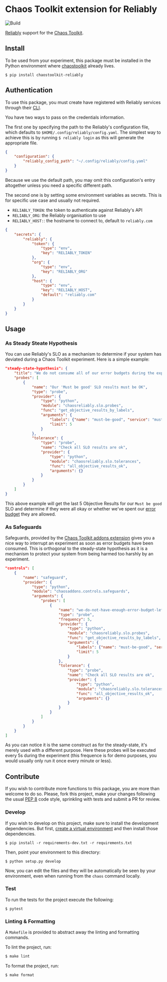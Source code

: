 # Chaos Toolkit extension for Reliably

![Build](https://github.com/chaostoolkit-incubator/chaostoolkit-reliably/workflows/Build/badge.svg)

[Reliably][reliably] support for the [Chaos Toolkit][chaostoolkit].

[reliably]: https://reliably.com
[chaostoolkit]: http://chaostoolkit.org/

## Install

To be used from your experiment, this package must be installed in the Python
environment where [chaostoolkit][] already lives.

[chaostoolkit]: https://github.com/chaostoolkit/chaostoolkit

```
$ pip install chaostoolkit-reliably
```

## Authentication

To use this package, you must create have registered with Reliably services
through their [CLI][configreliably].

[configreliably]: https://reliably.com/docs/getting-started/login/

You have two ways to pass on the credentials information.

The first one by specifying the path to the Reliably's configuration file,
which defaults to `$HOME/.config/reliably/config.yaml`. The simplest way to
achieve this is by running `$ reliably login` as this will generate the
appropriate file.

```json
{
    "configuration": {
        "reliably_config_path": "~/.config/reliably/config.yaml"
    }
}
```

Because we use the default path, you may omit this configuration's entry
altogether unless you need a specific different path.

The second one is by setting some environment variables as secrets. This is
for specific use case and usually not required.

* `RELIABLY_TOKEN`: the token to authenticate against Reliably's API
* `RELIABLY_ORG`: the Reliably organisation to use
* `RELIABLY_HOST:`: the hostname to connect to, default to `reliably.com`

```json
{
    "secrets": {
        "reliably": {
            "token": {
                "type": "env",
                "key": "RELIABLY_TOKEN"
            },
            "org": {
                "type": "env",
                "key": "RELIABLY_ORG"
            },
            "host": {
                "type": "env",
                "key": "RELIABLY_HOST",
                "default": "reliably.com"
            }
        }
    }
}
```

## Usage

### As Steady Steate Hypothesis

You can use Reliably's SLO as a mechanism to determine if your system has
deviated during a Chaos Toolkit experiment. Here is a simple example:

```json
"steady-state-hypothesis": {
    "title": "We do not consume all of our error budgets during the experiment",
    "probes": [
        {
            "name": "Our 'Must be good' SLO results must be OK",
            "type": "probe",
            "provider": {
                "type": "python",
                "module": "chaosreliably.slo.probes",
                "func": "get_objective_results_by_labels",
                "arguments": {
                    "labels": {"name": "must-be-good", "service": "must-be-good-service"},
                    "limit": 5
                }
            },
            "tolerance": {
                "type": "probe",
                "name": "Check all SLO results are ok",
                "provider": {
                    "type": "python",
                    "module": "chaosreliably.slo.tolerances",
                    "func": "all_objective_results_ok",
                    "arguments": {}
                }
            }
        }
    ]
}
```

This above example will get the last 5 Objective Results for our `Must be good` SLO and determine if they were all okay or whether we've spent our [error budget](https://sre.google/workbook/error-budget-policy/#:~:text=Error%20budgets%20are%20the%20tool,with%20the%20pace%20of%20innovation.&text=The%20error%20budget%20forms%20a,has%20a%200.1%25%20error%20budget.)
they are allowed.


### As Safeguards

Safeguards, provided by the
[Chaos Toolkit addons extension](https://github.com/chaostoolkit/chaostoolkit-addons)
gives you a nice way to interrupt an experiment as soon as error budgets have
been consumed. This is orthogonal to the steady-state hypothesis as it is a
mechanism to protect your system from being harmed too harshly by an experiment.

```json
"controls": [
    {
        "name": "safeguard",
        "provider": {
            "type": "python",
            "module": "chaosaddons.controls.safeguards",
            "arguments": {
                "probes": [
                    {
                        "name": "we-do-not-have-enough-error-budget-left-to-carry-on",
                        "type": "probe",
                        "frequency": 5,
                        "provider": {
                            "type": "python",
                            "module": "chaosreliably.slo.probes",
                            "func": "get_objective_results_by_labels",
                            "arguments": {
                                "labels": {"name": "must-be-good", "service": "must-be-good-service"},
                                "limit": 5
                            }
                        },
                        "tolerance": {
                            "type": "probe",
                            "name": "Check all SLO results are ok",
                            "provider": {
                                "type": "python",
                                "module": "chaosreliably.slo.tolerances",
                                "func": "all_objective_results_ok",
                                "arguments": {}
                            }
                        }
                    }
                ]
            }
        }
    }
]
```

As you can notice it is the same construct as for the steady-state, it's merely
used with a different purpose. Here these probes will be executed every 5s
during the experiment (this frequence is for demo purposes, you would usually only run it
once every minute or less).

## Contribute

If you wish to contribute more functions to this package, you are more than
welcome to do so. Please, fork this project, make your changes following the
usual [PEP 8][pep8] code style, sprinkling with tests and submit a PR for
review.

[pep8]: https://pycodestyle.readthedocs.io/en/latest/

### Develop

If you wish to develop on this project, make sure to install the development
dependencies. But first, [create a virtual environment][venv] and then install
those dependencies.

[venv]: http://chaostoolkit.org/reference/usage/install/#create-a-virtual-environment

```console
$ pip install -r requirements-dev.txt -r requirements.txt 
```

Then, point your environment to this directory:

```console
$ python setup.py develop
```

Now, you can edit the files and they will be automatically be seen by your
environment, even when running from the `chaos` command locally.

### Test

To run the tests for the project execute the following:

```
$ pytest
```

### Linting & Formatting

A `Makefile` is provided to abstract away the linting and formatting commands.

To lint the project, run:

```bash
$ make lint
```

To format the project, run:

```bash
$ make format
```
